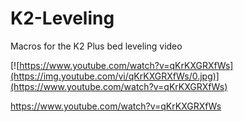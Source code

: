# K2-Leveling

Macros for the K2 Plus bed leveling video


[![https://www.youtube.com/watch?v=qKrKXGRXfWs](https://img.youtube.com/vi/qKrKXGRXfWs/0.jpg)](https://www.youtube.com/watch?v=qKrKXGRXfWs)

https://www.youtube.com/watch?v=qKrKXGRXfWs<br>
